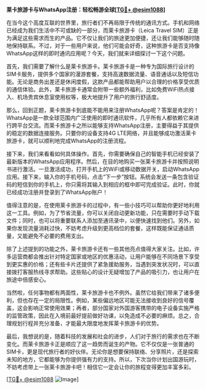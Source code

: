 **莱卡旅游卡与WhatsApp注册：轻松畅游全球[[TG💪+ @esim1088](https://t.me/s/esim1088)]**

在当今这个高度互联的世界里，旅行者们不再局限于传统的通讯方式。手机和网络已经成为我们生活中不可或缺的一部分，而莱卡旅游卡（Leica Travel SIM）正是为满足这些需求而生的产品。它不仅让我们的旅途更加便捷，还让我们能够随时随地保持联系。不过，对于一些用户来说，他们可能会好奇，这种旅游卡是否支持像WhatsApp这样的即时通讯应用呢？今天，我们就来详细探讨一下这个问题。

首先，我们需要了解什么是莱卡旅游卡。莱卡旅游卡是一种专为国际旅行设计的SIM卡服务，提供多个国家的漫游套餐，支持高速数据流量、语音通话以及短信功能。无论是商务出差还是休闲度假，这款产品都能帮助用户以合理的价格享受优质的通信体验。此外，莱卡旅游卡通常会附带一些额外福利，比如免费WiFi热点接入、机场贵宾休息室使用权等，极大地提升了用户的旅行舒适度。

那么，回到正题，莱卡旅游卡到底能不能用来注册WhatsApp呢？答案是肯定的！WhatsApp是一款全球范围内广泛使用的即时通讯软件，几乎所有人都依赖它来进行跨平台交流。而莱卡旅游卡之所以能够支持WhatsApp注册，主要得益于其提供的稳定的数据连接服务。只要你的设备支持4G LTE网络，并且能够成功激活莱卡旅游卡，就可以顺利地完成WhatsApp的注册流程。

接下来，我们来看看如何具体操作。首先，你需要确保自己的智能手机已经安装了最新版本的WhatsApp应用程序。然后，在目的地购买一张莱卡旅游卡并按照说明书进行激活。一旦激活成功，打开手机上的WiFi或移动数据开关，启动WhatsApp应用。接下来，输入你的手机号码，点击“下一步”按钮。系统会发送一条包含验证码的短信到你的手机上，你只需将其输入到相应的框中即可完成验证。此时，你就已经成功注册并登录到了WhatsApp账户！

值得注意的是，在使用莱卡旅游卡的过程中，有一些小技巧可以帮助你更好地利用这一工具。例如，为了节省流量，你可以关闭自动更新功能，只在需要时手动下载文件；同时，也可以将重要联系人添加至通讯录中，以便快速找到他们。另外，如果你发现流量消耗过快，不妨考虑升级到更高档位的套餐，这样既能保证通话质量，又能避免不必要的费用支出。

除了上述提到的功能之外，莱卡旅游卡还有一些其他亮点值得大家关注。比如，许多运营商都会推出针对特定国家或地区的优惠活动，让用户能够在不同场景下享受到更实惠的价格；还有些卡片还提供了紧急援助服务，当遇到突发状况时，可以直接拨打客服热线寻求帮助。这些贴心的设计无疑增加了产品的吸引力，也让用户在旅途中倍感安心。

当然啦，任何事物都有两面性，莱卡旅游卡也不例外。虽然它给我们带来了诸多便利，但也存在一定的局限性。例如，某些偏远地区可能无法接收到良好的信号覆盖，这会影响正常使用效果；再者，部分国家对外国游客携带的电子设备实施严格的监管政策，因此在入境前最好提前做好功课，以免造成不必要的麻烦。总之，合理规划行程并充分准备，才能最大限度地发挥莱卡旅游卡的优势。

最后，我想说的是，随着科技的发展和社会的进步，人们对于旅行的需求也在不断变化。而莱卡旅游卡正是顺应了这一趋势而诞生的产物。它不仅仅是一张普通的SIM卡，更是现代旅行者的好伙伴。无论你是想要保持联络、分享照片，还是探索未知的地方，它都能够为你提供强有力的支持。所以，下次当你计划出国游玩时，不妨考虑带上一张莱卡旅游卡吧！相信它一定会让你的旅程变得更加丰富多彩。

[[TG💪+ @esim1088](https://t.me/s/esim1088) ![Image](https://i.postimg.cc/4NQfJmqS/Snipaste-2025-05-13-00-14-12.png)]